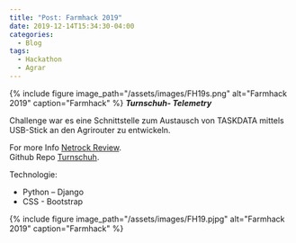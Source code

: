 ```yaml
---
title: "Post: Farmhack 2019"
date: 2019-12-14T15:34:30-04:00
categories:
  - Blog
tags:
  - Hackathon
  - Agrar
---
```

{% include figure image_path="/assets/images/FH19s.png" alt="Farmhack 2019" caption="Farmhack" %}
***Turnschuh- Telemetry***

Challenge war es eine Schnittstelle zum Austausch von TASKDATA mittels USB-Stick an den Agrirouter zu entwickeln.


For more Info [Netrock Review][netrock-review].   
Github Repo [Turnschuh][turnschuh-review].

Technologie:
<ul><li>Python – Django</li><li>CSS - Bootstrap</li></ul>


{% include figure image_path="/assets/images/FH19.pjpg" alt="Farmhack 2019" caption="Farmhack" %}

[netrock-review]: https://www.netrocks.info/de/blog/2019/11/07/so-wars-der-erste-farmhack-hackathon/
[turnschuh-review]: https://github.com/saftione/Turnschuh-Telemtry
